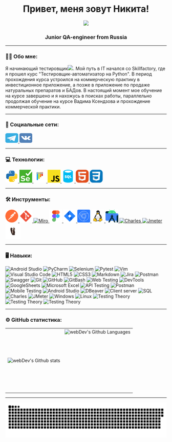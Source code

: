 <h1 align="center">Привет, меня зовут Никита!</h1>

<div align="center">
  <img src="https://i.gifer.com/origin/01/01bce837b060e1f9121a684ab9462e54_w200.gif">
</div>

<h3 align="center">Junior QA-engineer from Russia</h3>

---

### :man_technologist: Обо мне:

Я начинающий тестировщик<img src="https://media.giphy.com/media/WUlplcMpOCEmTGBtBW/giphy.gif" width="30px">. Мой путь в IT начался со Skillfactory, где я прошел курс "Тестировщик-автоматизатор на Python". В период прохождения курса устроился на коммерческую практику в инвестиционное приложение, а позже в приложение по продаже натуральных препаратов и БАДов. В настоящий момент мое обучение на курсе завершено и я нахожусь в поисках работы, параллельно продолжая обучение на курсе Вадима Ксендзова и прохождение коммерческой практики.

***

### 🤝 Социальные сети:

<div id="badges">
  <a href="https://t.me/mafaga00" target="blank">
   <img src="https://github.com/mafaga00/mafaga00/blob/master/telegram-svgrepo-com.svg" alt="tg" height="30" width="40">
 </a>
 <a href="https://vk.com/mafaga00" target="blank">
   <img src="https://github.com/mafaga00/mafaga00/blob/master/vk-svgrepo-com.svg" alt="vk" height="30" width="40">
 </a>
</div>

---

### 💻 Технологии:

<div>
  <a href="https://www.python.org" target="_blank">
    <img src="https://github.com/mafaga00/mafaga00/blob/master/python-svgrepo-com.svg" alt="Python" width="40" height="40">
  </a>
  <a href="https://www.selenium.dev/" target="_blank">
    <img src="https://github.com/mafaga00/mafaga00/blob/master/Selenium%20logo%20mark%20green.svg" alt="Selenium" width="40" height="40">
  </a>
  <a href="https://docs.pytest.org/" target="_blank"> 
    <img src="https://github.com/DenisZhutaev/DenisZhutaev/blob/master/pytest.svg" alt="Pytest" width="40" height="40">
  </a>
  <a href="https://developer.mozilla.org/ru/docs/Web/JavaScript" target="_blank">
    <img src="https://github.com/mafaga00/mafaga00/blob/master/javascript-logo-svgrepo-com.svg" alt="JavaScript" width="40" height="40">
  </a>
  <a href="https://www.mysql.com/" target="_blank">
    <img src="https://github.com/mafaga00/mafaga00/blob/master/sql-database-generic-svgrepo-com.svg" alt="SQL" width="40" height="40">
  </a>
  <a href="https://html.spec.whatwg.org/multipage/" target="_blank">
    <img src="https://github.com/mafaga00/mafaga00/blob/master/HTML.svg" alt="HTML" width="40" height="40">
  </a>
  <a href="https://www.w3.org/Style/CSS/Overview.ru.html" target="_blank">
    <img src="https://github.com/mafaga00/mafaga00/blob/master/CSS.svg" alt="CSS" width="40" height="40">
  </a>
</div>

 ---

### 🛠 Инструменты:

<div>
  <a href="https://www.postman.com/" target="_blank">
    <img src="https://github.com/mafaga00/mafaga00/blob/master/postman-icon-svgrepo-com.svg" alt="Postman" width="40" height="40">
  </a>
  <a href="https://git-scm.com/" target="_blank"> 
    <img src="https://github.com/mafaga00/mafaga00/blob/master/git-svgrepo-com.svg" alt="git" width="40" height="40">
  </a>
  <a href="https://miro.com/" target="_blank"> 
    <img src="https://github.com/mafaga00/mafaga00/blob/master/miro-logos-idG4aRyg5R.svg" alt="Miro" width="40" height="40">
  </a>
  <a href="https://www.figma.com/" target="_blank"> 
    <img src="https://github.com/mafaga00/mafaga00/blob/master/icons8-figma-96.svg" alt="Figma" width="40" height="40">
  </a>
  <a href="https://www.atlassian.com/ru/software/jira" target="_blank">
    <img src="https://github.com/mafaga00/mafaga00/blob/master/jira-svgrepo-com.svg" alt="Jira" width="40" height="40">
  </a>
  <a href="https://developer.chrome.com/docs/devtools/" target="_blank">
    <img src="https://github.com/mafaga00/mafaga00/blob/master/chrome-devtools-svgrepo-com.svg" alt="DevTools" width="40" height="40">
  </a>
  <a href="https://www.linux.org/" target="_blank">
    <img src="https://github.com/mafaga00/mafaga00/blob/master/linux-svgrepo-com.svg" alt="Linux" width="40" height="40">
  </a>
  <a href="https://developer.android.com/studio" target="_blank"> 
    <img src="https://github.com/mafaga00/mafaga00/blob/master/android-studio-icon.svg" alt="Android Studio" width="40" height="40">
  </a>
  <a href="https://www.charlesproxy.com/" target="_blank">
    <img src="https://davidwalsh.name/demo/charlesproxyicon.svg" alt="Charles" width="40" height="40">
  </a>
  <a href="https://jmeter.apache.org/" target="_blank">
    <img src="https://upload.wikimedia.org/wikipedia/commons/7/7e/Apache_Feather_Logo.svg" alt="Jmeter" width="40" height="40">
  </a>
  <a href="https://dbeaver.io/" target="_blank">
    <img src="https://github.com/mafaga00/mafaga00/blob/master/DBeaver-Logo.wine.svg" alt="Dbeaver" width="48" height="48">
  </a>
</div>

---

### 🖥 Навыки:
![Android Studio](https://img.shields.io/badge/Android%20Studio-3DDC84.svg?style=for-the-badge&logo=android-studio&logoColor=white)
![PyCharm](https://img.shields.io/badge/pycharm-143?style=for-the-badge&logo=pycharm&logoColor=black&color=black&labelColor=green)
![Selenium](https://img.shields.io/badge/Selenium-43B02A?style=for-the-badge&logo=selenium&logoColor=white)
![Pytest](https://img.shields.io/badge/Pytest-0A9EDC?style=for-the-badge&logo=pytest&logoColor=white)
![Vim](https://img.shields.io/badge/VIM-%2311AB00.svg?style=for-the-badge&logo=vim&logoColor=white)
![Visual Studio Code](https://img.shields.io/badge/Visual%20Studio%20Code-0078d7.svg?style=for-the-badge&logo=visual-studio-code&logoColor=white)
![HTML5](https://img.shields.io/badge/html5-%23E34F26.svg?style=for-the-badge&logo=html5&logoColor=white)
![CSS3](https://img.shields.io/badge/css3-%231572B6.svg?style=for-the-badge&logo=css3&logoColor=white)
![Markdown](https://img.shields.io/badge/markdown-%23000000.svg?style=for-the-badge&logo=markdown&logoColor=white)
![Jira](https://img.shields.io/badge/jira-%230A0FFF.svg?style=for-the-badge&logo=jira&logoColor=white)
![Postman](https://img.shields.io/badge/Postman-FF6C37?style=for-the-badge&logo=postman&logoColor=white)
![Swagger](https://img.shields.io/badge/-Swagger-%23Clojure?style=for-the-badge&logo=swagger&logoColor=white)
![Git](https://img.shields.io/badge/git-%23F05033.svg?style=for-the-badge&logo=git&logoColor=white)
![GitHub](https://img.shields.io/badge/github-%23121011.svg?style=for-the-badge&logo=github&logoColor=white)
![GitBash](https://img.shields.io/badge/-Git%20Bash-%23000000?style=for-the-badge&logo=Git%20Bash&logoColor=white)
![Web Testing](https://img.shields.io/badge/Web%20Testing-3867a2?style=for-the-badge&logo=Web&logoColor=white)
![DevTools](https://img.shields.io/badge/DEVTOOLS-fcc525?style=for-the-badge&logo=DEVTOOLS&logoColor=white)
![GoogleSheets](https://img.shields.io/badge/Google%20Sheets-188038?style=for-the-badge&logo=Google-Sheets&logoColor=white)
![Microsoft Excel](https://img.shields.io/badge/-Microsoft%20Excel-188038?style=for-the-badge&logo=Microsoft%20Excel&logoColor=white)
![API Testing](https://img.shields.io/badge/API%20Testing-%23000000?style=for-the-badge&logo=API&logoColor=white)
![Postman](https://img.shields.io/badge/Postman-FF6C37?style=for-the-badge&logo=postman&logoColor=white)
![Mobile Testing](https://img.shields.io/badge/Mobile%20Testing-a1ab26?style=for-the-badge&logo=Mobile&logoColor=white)
![Android Studio](https://img.shields.io/badge/Android%20Studio-3ae180.svg?style=for-the-badge&logo=android-studio&logoColor=white)
![DBeaver](https://img.shields.io/badge/-DBeaver-fcc525?style=for-the-badge&logo=DBeaver&logoColor=47C5FB)
![Client server](https://img.shields.io/badge/Client%20Server-a25aff?style=for-the-badge&logo=Client-Server&logoColor=white)
![SQL](https://img.shields.io/badge/-SQL-ed1c24?style=for-the-badge&logo=SQL&logoColor=47C5FB)
![Charles](https://img.shields.io/badge/-Charles-095fda?style=for-the-badge&logo=JMeter&logoColor=white)
![JMeter](https://img.shields.io/badge/-JMeter-%23F05033?style=for-the-badge&logo=JMeter&logoColor=pink)
![Windows](https://img.shields.io/badge/-windows-fcc525?style=for-the-badge&logo=windows&logoColor=white)
![Linux](https://img.shields.io/badge/-Linux-3ae180?style=for-the-badge&logo=Linux&logoColor=white)
![Testing Theory](https://img.shields.io/badge/Теория%20тестирования-674ea7?style=for-the-badge&logo=Testing-Theory&logoColor=white)
![Testing Theory](https://img.shields.io/badge/Тест%20дизайн-674ea7?style=for-the-badge&logo=Testing-Theory&logoColor=white)
![Testing Theory](https://img.shields.io/badge/Сетевые%20технологии-674ea7?style=for-the-badge&logo=Testing-Theory&logoColor=white)

---

### ⚙️ GitHub статистика:

<table>
  <tr>
    <td>
      <img align="left" src="http://github-readme-streak-stats.herokuapp.com?user=mafaga00&theme=dark&background=000000" alt="webDev's Github stats" />
    </td>
    <td>
      <img height="195px" align="right" alt="webDev's Github Languages" src="https://github-readme-stats-sigma-five.vercel.app/api/top-langs/?username=mafaga00&layout=compact&theme=vision-friendly-dark" />
    </td>
  </tr>
</table>

---

<p align="center">
 <img width="800" src="https://github.com/mafaga00/mafaga00/blob/master/github-snake.svg" alt="snake"/>
</p>

